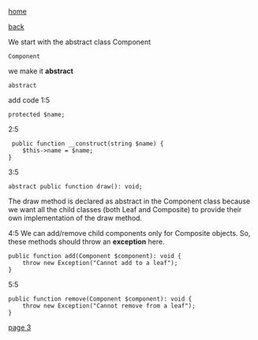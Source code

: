 [home](./page01.md)

[back](./page01.md)

We start with the abstract class Component 

```
Component
```

we make it **abstract**

```
abstract 
```

add code
1:5
```
protected $name;
```

2:5
```
 public function __construct(string $name) {
    $this->name = $name;
}
```

3:5
```
abstract public function draw(): void;
```
The draw method is declared as abstract in the Component class because we want all the child classes (both Leaf and Composite) to provide their own implementation of the draw method.

4:5
We can add/remove child components only for Composite objects. 
So, these methods should throw an **exception** here.
```
public function add(Component $component): void {
    throw new Exception("Cannot add to a leaf");
}
```

5:5
```
public function remove(Component $component): void {
    throw new Exception("Cannot remove from a leaf");
}
```



[page 3](./page03.md)
